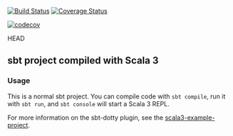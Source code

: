 [![Build Status](https://app.travis-ci.com/LaythAnna/MAEDN.svg?token=e43oQMmxLaw5MryLeqwP&branch=main)](https://app.travis-ci.com/LaythAnna/MAEDN)
[![Coverage Status](https://coveralls.io/repos/github/annaznvc/MAEDN/badge.svg?branch=TestWorkflow)](https://coveralls.io/github/annaznvc/MAEDN?branch=TestWorkflow)

[![codecov](https://codecov.io/gh/YOUR_ACCOUNT/MAEDN/branch/main/graph/badge.svg)](https://codecov.io/gh/annaznvc/MAEDN)

HEAD
## sbt project compiled with Scala 3

### Usage

This is a normal sbt project. You can compile code with `sbt compile`, run it with `sbt run`, and `sbt console` will start a Scala 3 REPL.

For more information on the sbt-dotty plugin, see the
[scala3-example-project](https://github.com/scala/scala3-example-project/blob/main/README.md).
